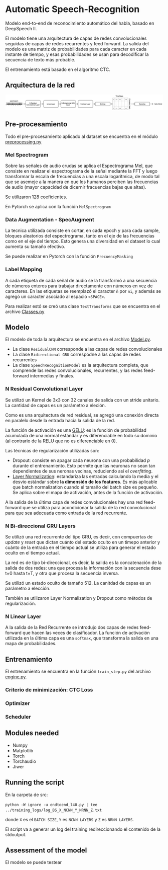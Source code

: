 # Automatic Speech-Recognition

Modelo end-to-end de reconocimiento automático del habla, basado en DeepSpeech II. 

El modelo tiene una arquitectura de capas de redes convolucionales seguidas de capas de redes recurrentes y feed forward. La salida del modelo es una matriz de probabilidades para cada caracter en cada instante de tiempo, y esas probabilidades se usan para decodificar la secuencia de texto más probable. 

El entrenamiento está basado en el algoritmo CTC.

## Arquitectura de la red

![Arquitectura de la red](/readme_pics/architecture.png)

## Pre-procesamiento

Todo el pre-procesamiento aplicado al dataset se encuentra en el módulo [preprocessing.py](/src/preprocessing.py)

### Mel Spectrogram

Sobre las señales de audio crudas se aplica el Espectrograma Mel, que consiste en realizar el espectrograma de la señal mediante la FFT y luego transformar la escala de frecuencias a una escala logarítmica, de modo tal que se asemeje a la manera en que los humanos perciben las frecuencias de audio (mayor capacidad de dicernir fracuencias bajas que altas).

Se utilizaron 128 coeficientes.

En Pytorch se aplica con la función `MelSpectrogram`

### Data Augmentation - SpecAugment

La tecnica utilizada consiste en cortar, en cada epoch y para cada sample, bloques aleatorios del espectrograma, tanto en el eje de las frecuencias como en el eje del tiempo. Esto genera una diversidad en el dataset lo cual aumenta su tamaño efectivo.

Se puede realizar en Pytorch con la función `FrecuencyMasking`

### Label Mapping

A cada etiqueta de cada señal de audio se la transformó a una secuencia de números enteros para trabajar directamente con números en vez de caracteres. 
En las etiquetas se reemplazó el caracter `ñ` por `ni`, y además se agregó un caracter asociado al espacio `<SPACE>`.

Para realizar estó se creó una clase `TextTransforms` que se encuentra en el archivo [Classes.py](/src/Classes.py)

## Modelo 
El modelo de toda la arquitectura se encuentra en el archivo [Model.py](/src/Model.py).

- La clase `ResidualCNN` corresponde a las capas de redes convolucionales
- La clase `Bidirectional GRU` correspodne a las capas de redes recurrentes
- La clase `SpeechRecognitionModel` es la arquitectura completa, que comprende las redes convolucionales, recurrentes, y las redes feed-forward intermedias y finales.

### N Residual Convolutional Layer

Se utilizó un Kernel de 3x3 con 32 canales de salida con un stride unitario. La cantidad de capas es un parámetro a eleción.

Como es una arquitectura de red residual, se agregó una conexión directa en paralelo desde la entrada hacia la salida de la red.

La función de activación es una [GELU](https://medium.com/@shauryagoel/gelu-gaussian-error-linear-unit-4ec59fb2e47c): es la función de probabilidad acumulada de una normal estándar y es diferenciable en todo su dominio (al contrario de la RELU que no es diferenciable en 0).

Las técnicas de regularización utilizadas son:

- Dropout: consiste en apagar cada neurona con una probabilidad *p* durante el entrenamiento. Esto permite que las neuronas no sean tan dependientes de sus neronas vecinas, reduciendo así el *overfitting*.
- [Layer Normalization](https://www.pinecone.io/learn/batch-layer-normalization/): estandariza las entradas calculando la media y el desvio estándar sobre **la dimensión de los features**. Es más aplicable que batch normalization cuando el tamaño del batch size es pequeño. Se aplica sobre el mapa de activación, antes de la función de activación.

A la salida de la última capa de redes convolucionales hay una red feed-forward que se utiliza para acondicionar la salida de la red convolucional para que sea adecuada como entrada de la red recurrente.

### N Bi-direccional GRU Layers

Se utilizó una red recurrente del tipo GRU, es decir, con compuertas de _update_ y _reset_ que dictan cuánto del estado oculto en un timepo anterior y cuánto de la entrada en el tiempo actual se utiliza para generar el estado oculto en el tiempo actual. 

La red es de tipo bi-direccional, es decir, la salida es la concatenación de la salida de dos redes: una que procesa la información con la secuencia dese t=0 hasta t=T, y otra que procesa la secuencia inversa.

Se utilizó un estado oculto de tamaño 512. La canitdad de capas es un parámetro a elección.

También se utilizaron Layer Normalization y Dropout como métodos de regularización.

### N Linear Layer

A la salida de la Red Recurrente se introdujo dos capas de redes feed-forward que hacen las veces de clasificador. La función de activación utilizada en la última capa es una `softmax`, que transforma la salida en una mapa de probabilidades. 

## Entrenamiento

El entrenamiento se encuentra en la función `train_step.py` del archivo [engine.py](/src/engine.py).

### Criterio de minimización: CTC Loss

### Optimizer

### Scheduler

## Modules needed

- Numpy
- Matplotlib
- Torch
- Torchaudio
- Jiwer

## Running the script

En la carpeta de src:

`python -W ignore -u endtoend_l40.py | tee ../training_logs/log_BS_X_NCNN_Y_NRNN_Z.txt` 

donde `X` es el `BATCH SIZE`, `Y` es `NCNN LAYERS` y `Z` es `NRNN LAYERS`.

El script va a generar un log del training redireccionando el contenido de la stdoutput.

## Assessment of the model

El modelo se puede testear 

